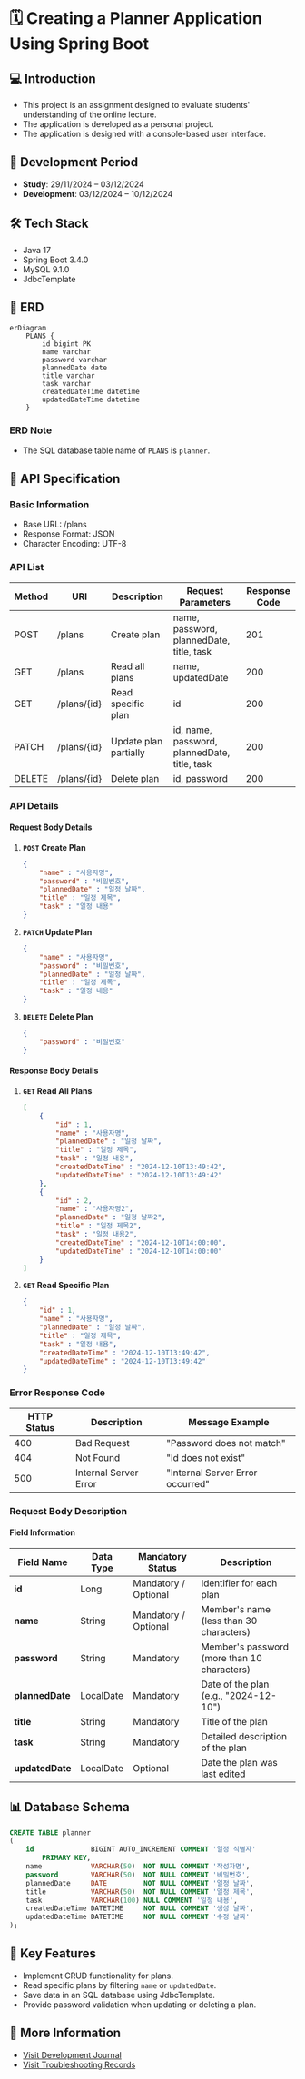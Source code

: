 # 🗓️ Creating a Planner Application Using Spring Boot

## 💻 Introduction
- This project is an assignment designed to evaluate students' understanding of the online lecture.
- The application is developed as a personal project.
- The application is designed with a console-based user interface.
  
## 📆 Development Period
- **Study**: 29/11/2024 – 03/12/2024
- **Development**: 03/12/2024 – 10/12/2024

## 🛠️ Tech Stack
- Java 17
- Spring Boot 3.4.0
- MySQL 9.1.0
- JdbcTemplate

## 🔗 ERD

```mermaid
erDiagram
    PLANS {
        id bigint PK
        name varchar
        password varchar
        plannedDate date
        title varchar
        task varchar
        createdDateTime datetime
        updatedDateTime datetime
    }
```

### ERD Note
- The SQL database table name of `PLANS` is `planner`.

## 📜 API Specification 
### Basic Information 
- Base URL: /plans
- Response Format: JSON
- Character Encoding: UTF-8

### API List
| Method | URI                    | Description             | Request Parameters                             | Response Code |
|--------|------------------------|-------------------------|------------------------------------------------|---------------|
| POST   | /plans                 | Create plan             | name, password, plannedDate, title, task       | 201           |
| GET    | /plans                 | Read all plans          | name, updatedDate                              | 200           |
| GET    | /plans/{id}            | Read specific plan      | id                                             | 200           |
| PATCH  | /plans/{id}            | Update plan partially   | id, name, password, plannedDate, title, task   | 200           |
| DELETE | /plans/{id}            | Delete plan             | id, password                                   | 200           |

### API Details
#### Request Body Details
1. **`POST` Create Plan**
    ```json
    {
        "name" : "사용자명",
        "password" : "비밀번호",
        "plannedDate" : "일정 날짜",
        "title" : "일정 제목",
        "task" : "일정 내용"
    }
    ```

2. **`PATCH` Update Plan**
    ```json
    {
        "name" : "사용자명",
        "password" : "비밀번호",
        "plannedDate" : "일정 날짜",
        "title" : "일정 제목",
        "task" : "일정 내용"
    }
    ```
 
3. **`DELETE` Delete Plan**
    ```json
    {
        "password" : "비밀번호"
    }
    ```

#### Response Body Details
1. **`GET` Read All Plans**
    ```json
    [
        {
            "id" : 1,
            "name" : "사용자명",
            "plannedDate" : "일정 날짜",
            "title" : "일정 제목",
            "task" : "일정 내용",
            "createdDateTime" : "2024-12-10T13:49:42",
            "updatedDateTime" : "2024-12-10T13:49:42"
        },
        {
            "id" : 2,
            "name" : "사용자명2",
            "plannedDate" : "일정 날짜2",
            "title" : "일정 제목2",
            "task" : "일정 내용2",
            "createdDateTime" : "2024-12-10T14:00:00",
            "updatedDateTime" : "2024-12-10T14:00:00"
        }
    ]
    ```

2. **`GET` Read Specific Plan**
    ```json
    {
        "id" : 1,
        "name" : "사용자명",
        "plannedDate" : "일정 날짜",
        "title" : "일정 제목",
        "task" : "일정 내용",
        "createdDateTime" : "2024-12-10T13:49:42",
        "updatedDateTime" : "2024-12-10T13:49:42"
    }
    ```

### Error Response Code
| HTTP Status | Description              | Message Example                  |
|-------------|--------------------------|----------------------------------|
| 400         | Bad Request              | "Password does not match"        |
| 404         | Not Found                | "Id does not exist"              |
| 500         | Internal Server Error    | "Internal Server Error occurred" |

### Request Body Description
#### Field Information
| Field Name      | Data Type  | Mandatory Status     | Description                                 |
|-----------------|------------|----------------------|---------------------------------------------|
| **id**          | Long       | Mandatory / Optional | Identifier for each plan                    |
| **name**        | String     | Mandatory / Optional | Member's name (less than 30 characters)     |
| **password**    | String     | Mandatory            | Member's password (more than 10 characters) |
| **plannedDate** | LocalDate  | Mandatory            | Date of the plan (e.g., "2024-12-10")       |
| **title**       | String     | Mandatory            | Title of the plan                           |
| **task**        | String     | Mandatory            | Detailed description of the plan            |
| **updatedDate** | LocalDate  | Optional             | Date the plan was last edited               |

## 📊 Database Schema
```sql
CREATE TABLE planner
(
    id              BIGINT AUTO_INCREMENT COMMENT '일정 식별자'
        PRIMARY KEY,
    name            VARCHAR(50)  NOT NULL COMMENT '작성자명',
    password        VARCHAR(50)  NOT NULL COMMENT '비밀번호',
    plannedDate     DATE         NOT NULL COMMENT '일정 날짜',
    title           VARCHAR(50)  NOT NULL COMMENT '일정 제목',
    task            VARCHAR(100) NULL COMMENT '일정 내용',
    createdDateTime DATETIME     NOT NULL COMMENT '생성 날짜',
    updatedDateTime DATETIME     NOT NULL COMMENT '수정 날짜'
);
```

## 🚀 Key Features
- Implement CRUD functionality for plans.
- Read specific plans by filtering `name` or `updatedDate`.
- Save data in an SQL database using JdbcTemplate.
- Provide password validation when updating or deleting a plan.

## 📜 More Information
- [Visit Development Journal](https://writingforever162.tistory.com)
- [Visit Troubleshooting Records](https://writingforever162.tistory.com/category/Troubleshooting%3A%20%EB%AC%B4%EC%97%87%EC%9D%B4%20%EB%AC%B8%EC%A0%9C%EC%98%80%EB%8A%94%EA%B0%80%3F)
